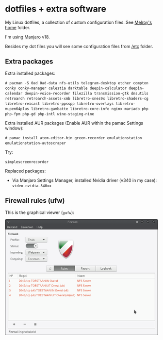 # dotfiles + extra software

My Linux dotfiles, a collection of custom configuration files. See [Melroy's home](home/melroy) folder.

I'm using [Manjaro](https://manjaro.org/get-manjaro/) v18.

Besides my dot files you will see some configuration files from [/etc](etc) folder.

## Extra packages

Extra installed packages:

`# pacman -S 0ad 0ad-data nfs-utils telegram-desktop etcher compton conky conky-manager celestia darktable deepin-calculator deepin-calendar deepin-voice-recorder filezilla transmission-gtk dnsutils retroarch retroarch-assets-xmb libretro-snes9x libretro-shaders-cg libretro-reicast libretro-ppsspp libretro-overlays libretro-mupen64plus libretro-gambatte libretro-core-info nginx mariadb php php-fpm php-gd php-intl wine-staging-nine`

Extra installed AUR packages (Enable AUR within the pamac Settings window):

`# pamac install atom-editor-bin green-recorder emulationstation emulationstation-autoscraper`

Try:

`simplescreenrecorder`

Replaced packages:
* Via Manjaro Settings Manager, installed Nvidia driver (v340 in my case): `video-nvidia-340xx`

## Firewall rules (ufw)

This is the graphical viewer (`gufw`):

![Firewall rules](firewall_rules.png)